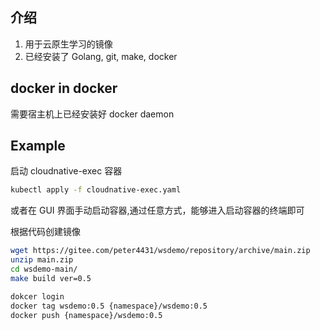 ## 介绍

1. 用于云原生学习的镜像
2. 已经安装了 Golang, git, make, docker


## docker in docker

需要宿主机上已经安装好 docker daemon

## Example

启动 cloudnative-exec 容器

```bash
kubectl apply -f cloudnative-exec.yaml
```

或者在 GUI 界面手动启动容器,通过任意方式，能够进入启动容器的终端即可

根据代码创建镜像

```bash
wget https://gitee.com/peter4431/wsdemo/repository/archive/main.zip
unzip main.zip
cd wsdemo-main/
make build ver=0.5

dokcer login
docker tag wsdemo:0.5 {namespace}/wsdemo:0.5
docker push {namespace}/wsdemo:0.5
```
